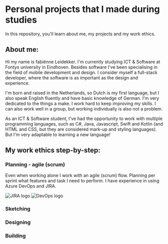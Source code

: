 # Personal projects that I made during studies
In this repository, you'll learn about me, my projects and my work ethics.

## About me:
Hi my name is fabiënne Leidekker. I'm currently studying ICT & Software at Fontys university in Eindhoven. Besides software I've been specialising in the field of mobile development and design.
I consider myself a full-stack developer, where the software is as important as the design and experience.

I'm born and raised in the Netherlands, so Dutch is my first language, but I also speak English fluently and have basic knowledge of German. I'm very dedicated to the things a make. I work hard to keep improving my skills. I can also work well in a group, but working individually is also not a problem.

As an ICT & Software student, I've had the opportunity to work with multiple programming languages, such as C#, Java, Javascript, Swift and Kotlin (and HTML and CSS, but they are considered mark-up and styling languages). But I'm very adaptable to learning a new language!


## My work ethics step-by-step:
### Planning - agile (scrum)
Even when working alone I work with an agile (scrum) flow. Planning per sprint what features and task I need to perform. I have experience in using Azure DevOps and JIRA.

![JIRA logo]()
![DevOps logo]()


### Sketching
### Designing
### Building
